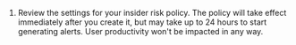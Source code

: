 



1. Review the settings for your insider risk policy. The policy will take effect immediately after you create it, but may take up to 24 hours to start generating alerts. User productivity won't be impacted in any way. 
